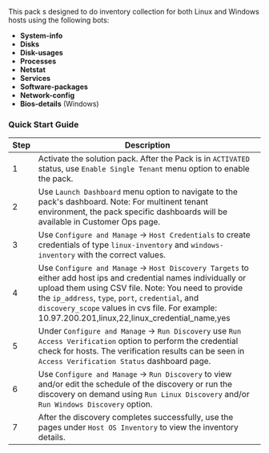 This pack s designed to do inventory collection for both Linux and Windows hosts using the following bots:  
  
- **System-info**  
- **Disks**  
- **Disk-usages**  
- **Processes**  
- **Netstat**  
- **Services**  
- **Software-packages**  
- **Network-config**  
- **Bios-details** (Windows)  

### Quick Start Guide  
   
| Step | Description |  
|------|-------------|  
| 1    | Activate the solution pack. After the Pack is in `ACTIVATED` status, use `Enable Single Tenant` menu option to enable the pack. |  
| 2    | Use `Launch Dashboard` menu option to navigate to the pack's dashboard. Note: For multinent tenant environment, the pack specific dashboards will be available in Customer Ops page.|     
| 3   | Use `Configure and Manage` ->  `Host Credentials` to create credentials of type `linux-inventory` and  `windows-inventory` with the correct values.  |   
| 4    | Use `Configure and Manage` -> `Host Discovery Targets` to either add host ips and credential names individually or upload them using CSV file. Note: You need to provide the `ip_address`, `type`, `port`, `credential`, and `discovery_scope` values in cvs file. For example: 10.97.200.201,linux,22,linux_credential_name,yes |  
| 5    | Under `Configure and Manage` ->  `Run Discovery`  use `Run Access Verification` option to perform the credential check for hosts. The verification results can be seen in `Access Verification Status` dashboard page. |  
| 6    | Use `Configure and Manage` ->  `Run Discovery` to view and/or edit the schedule of the discovery or run the discovery on demand using `Run Linux Discovery` and/or `Run Windows Discovery` option. |  
| 7    | After the discovery completes successfully, use the pages under `Host OS Inventory` to view the inventory details. |   
   

